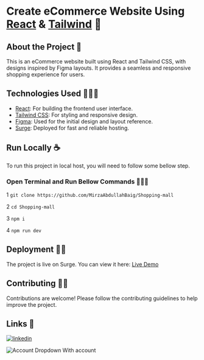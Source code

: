 # Create eCommerce Website Using [React](https://vite.dev/) & [Tailwind](https://tailwindcss.com/) 🛒

## About the Project 📝
This is an eCommerce website built using React and Tailwind CSS, with designs inspired by Figma layouts. It provides a seamless and responsive shopping experience for users.

## Technologies Used 👩🏻‍💻

- [React](https://vite.dev/): For building the frontend user interface.
- [Tailwind CSS](https://tailwindcss.com/): For styling and responsive design.
- [Figma](https://www.figma.com/design/tFKYEH6oPfC1LVGhqisYgg/E-commerce?node-id=0-1&node-type=canvas&t=5C7H5V0y4NUQnNtw-0): Used for the initial design and layout reference.
- [Surge](https://surge.sh): Deployed for fast and reliable hosting.

## Run Locally ☕

To run this project in local host, you will need to follow some bellow step.

### Open Terminal and Run Bellow Commands  👨🏻‍💻

1 `git clone https://github.com/MirzaAbdullahBaig/Shopping-mall`

2 `cd Shopping-mall`

3 `npm i`

4 `npm run dev`


## Deployment 🧑‍🚀

The project is live on Surge. You can view it here: [Live Demo](https://xhopping-mall.surge.sh)

## Contributing 🤝🏼

Contributions are welcome! Please follow the contributing guidelines to help improve the project.


##  Links 🔗
[![linkedin](https://img.shields.io/badge/linkedin-0A66C2?style=for-the-badge&logo=linkedin&logoColor=white)](https://www.linkedin.com/in/mirzaabdullahbaig0/)


![Account Dropdown With account](https://github.com/user-attachments/assets/eb1795dd-4d00-4c56-ac23-54406c1100bd)
